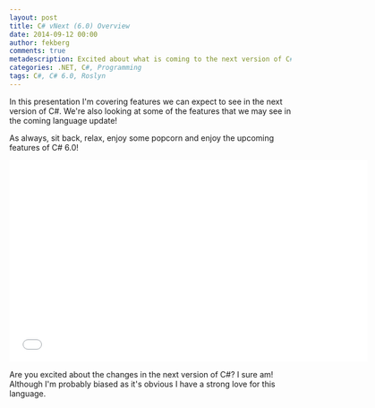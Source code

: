 ```yaml
---
layout: post
title: C# vNext (6.0) Overview
date: 2014-09-12 00:00
author: fekberg
comments: true
metadescription: Excited about what is coming to the next version of C#? I am! Follow along this presentation on what you can expect in the next version of C#!
categories: .NET, C#, Programming
tags: C#, C# 6.0, Roslyn
---
```

In this presentation I'm covering features we can expect to see in the next version of C#. We're also looking at some of the features that we may see in the coming language update!<!--excerpt-->

As always, sit back, relax, enjoy some popcorn and enjoy the upcoming features of C# 6.0!

<div class="video-container">
<iframe width="640" height="360" src="//www.youtube.com/embed/BA3sL783_Co" frameborder="0" allowfullscreen></iframe>
</div>

Are you excited about the changes in the next version of C#? I sure am! Although I'm probably biased as it's obvious I have a strong love for this language.
